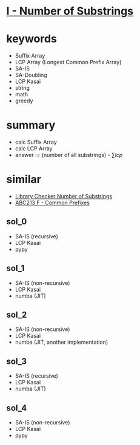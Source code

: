 # [I - Number of Substrings](https://atcoder.jp/contests/practice2/tasks/practice2_i)



# keywords 
- Suffix Array 
- LCP Array (Longest Common Prefix Array) 
- SA-IS
- SA-Doubling
- LCP Kasai
- string
- math
- greedy



# summary 
- calc Suffix Array
- calc LCP Array 
- answer := (number of all substrings) - $\sum{lcp}$



# similar 
- [Library Checker Number of Substrings](https://judge.yosupo.jp/problem/number_of_substrings)
- [ABC213 F - Common Prefixes](https://atcoder.jp/contests/abc213/tasks/abc213_f)



## sol_0
- SA-IS (recursive)
- LCP Kasai
- pypy


## sol_1
- SA-IS (non-recursive)
- LCP Kasai
- numba (JIT)


## sol_2
- SA-IS (non-recursive)
- LCP Kasai
- numba (JIT, another implementation)


## sol_3
- SA-IS (recursive)
- LCP Kasai
- numba (JIT)



## sol_4
- SA-IS (non-recursive)
- LCP Kasai
- pypy 